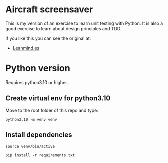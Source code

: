 # Aircraft screensaver 

This is my version of an exercise to learn unit testing with Python. It is also a good exercise
to learn about design principles and TDD.

If you like this you can see the original at:
* [Leanmind.es](https://leanmind.es)

# Python version

Requires python3.10 or higher.

## Create virtual env for python3.10

Move to the root folder of this repo and type:

`python3.10 -m venv venv`

## Install dependencies

`source venv/bin/active`

`pip install -r requirements.txt`


